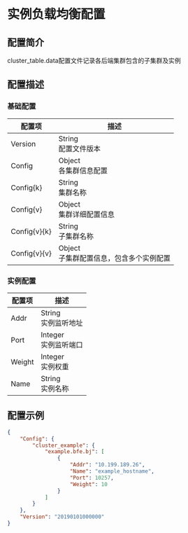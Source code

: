 # 实例负载均衡配置

## 配置简介

cluster_table.data配置文件记录各后端集群包含的子集群及实例

## 配置描述

### 基础配置

| 配置项  | 描述                                                           |
| ------- | -------------------------------------------------------------- |
| Version | String<br>配置文件版本 |
| Config  | Object<br>各集群信息配置 |
| Config{k} | String<br>集群名称 |
| Config{v} | Object<br>集群详细配置信息 |
| Config{v}{k} | String<br>子集群名称 |
| Config{v}{v} | Object<br>子集群配置信息，包含多个实例配置 |

### 实例配置

| 配置项  | 描述                                                           |
| ------- | -------------------------------------------------------------- |
| Addr    | String<br>实例监听地址 |
| Port    | Integer<br>实例监听端口 |
| Weight  | Integer<br>实例权重 |
| Name    | String<br>实例名称 |

## 配置示例

```json
{
    "Config": {
        "cluster_example": {
            "example.bfe.bj": [
                {
                    "Addr": "10.199.189.26",
                    "Name": "example_hostname",
                    "Port": 10257,
                    "Weight": 10
                }
            ]
        }
    }, 
    "Version": "20190101000000"
}
```
